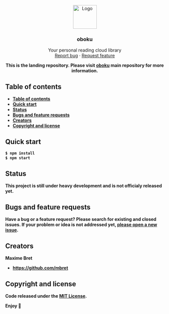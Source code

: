 <p align="center">
  <a 
  href="https://github.com/mbret/oboku">
    <img src="https://user-images.githubusercontent.com/1911240/99893449-bca35e00-2cc3-11eb-88c1-80b3190eb620.png" alt="Logo" width="75" height="75">
  </a>

  <h3 align="center">oboku</h3>

  <p align="center">
    Your personal reading cloud library
    <br>
    <a href="https://reponame/issues/new?template=bug.md">Report bug</a>
    ·
    <a href="https://reponame/issues/new?template=feature.md&labels=feature">Request feature</a>
  </p>

  <p align="center">
    <b>This is the landing repository. Please visit <a href="https://github.com/mbret/oboku">oboku</a> main repository for more information.</>
  </p>
</p>

## Table of contents

- [Table of contents](#table-of-contents)
- [Quick start](#quick-start)
- [Status](#status)
- [Bugs and feature requests](#bugs-and-feature-requests)
- [Creators](#creators)
- [Copyright and license](#copyright-and-license)

## Quick start

```sh
$ npm install
$ npm start
```

## Status

This project is still under heavy development and is not officialy released yet.

## Bugs and feature requests

Have a bug or a feature request? Please search for existing and closed issues. If your problem or idea is not addressed yet, [please open a new issue](https://github/mbret/issues/new).

## Creators

**Maxime Bret**

- <https://github.com/mbret>


## Copyright and license

Code released under the [MIT License](https://mbret/oboku-landing/blob/master/LICENSE).

Enjoy :metal:
